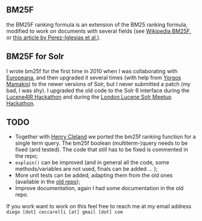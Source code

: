 ## BM25F

the BM25F ranking formula is an extension of the BM25 ranking formula, modified to work
on documents with several fields (see [Wikipedia BM25F][1], or [this article by Perez-Iglesias et al.][2]).

## BM25F for Solr

I wrote bm25f for the first time in 2010 when I was collaborating with [Europeana](http://www.europeana.eu/portal/en), and then upgraded it several times
(with help from [Yorgos Mamakis](http://pro.europeana.eu/person/yorgos-mamakis)) to the newer versions
of Solr, but I never submitted a patch (my bad, I was shy).
I upgraded the old code to the Solr 6 interface during the [Lucene4IR Hackathon](https://sites.google.com/site/lucene4ir/home)
and during the [London Lucene Solr Meetup Hackathon](http://www.meetup.com/it-IT/Apache-Lucene-Solr-London-User-Group/).

## TODO

  - Together with [Henry Cleland](https://github.com/deVIAntCoDE) we ported the bm25f ranking function for a single term query. The bm25f
  boolean (multiterm-)query needs to be fixed (and tested). The code that still has to be fixed is commented in the repo;
  - `explain()` can be improved (and in general all the code, some methods/variables are not used, finals can be added ... );
  - More unit tests can be added, adapting them from the old ones (available in the [old repo](https://github.com/europeana/contrib/tree/master/bm25f-ranking));
  - Improve documentation, again I had some documentation in the old repo.

If you work want to work on this feel free to reach me at my email address `diego [dot] ceccarelli [at] gmail [dot] com`

[1]: https://en.wikipedia.org/wiki/Okapi_BM25
[2]: https://arxiv.org/pdf/0911.5046v2
